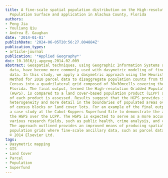 ```yaml
---
title: A fine-scale spatial population distribution on the High-resolution Gridded
  Population Surface and application in Alachua County, Florida
authors:
- Peng Jia
- Youliang Qiu
- Andrea E. Gaughan
date: '2014-01-01'
publishDate: '2024-06-05T20:56:27.804884Z'
publication_types:
- article-journal
publication: '*Applied Geography*'
doi: 10.1016/j.apgeog.2014.02.009
abstract: Geospatial techniques, using Geographic Information Systems and remote sensing
  data, have become more commonly used with dasymetric modeling of fine-scale demographic
  data. In this study, we apply a dasymetric approach using the Heuristic Sampling
  Method for 2010 parcel data to disaggregate population counts from the 2010 U.S.
  Census into a quadrilateral grid composed of 30×30mcells covering the Alachua County,
  Florida. The final output, termed the High-resolution Gridded Population Surface
  (HGPS), is compared to a land cover-based population product (LCPP) and the detail
  of each product is assessed. Results suggest that the HGPS provides increased spatial
  heterogeneity and more detail in the boundaries of populated areas over the use
  of census blocks or land cover lots. For an example of the final output, we use
  a case study at the Cabot-Koppers Superfund Site to demonstrate the advantages of
  the HGPS over the LCPP. The HGPS is expected to serve as a more accurate input in
  various research fields, such as public health, crime analysis, and climate change.
  The approach outlined provides an improved means of producing spatially-explicit
  population grids where fine-scale ancillary data, such as parcel data, is available.
  © 2014 Elsevier Ltd.
tags:
- Dasymetric mapping
- GIS
- Land Cover
- Parcel
- Population
- Superfund
---
```

